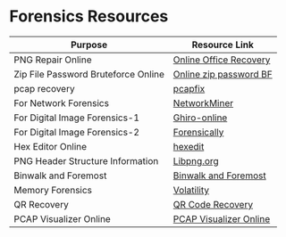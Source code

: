 # Forensics Resources

|Purpose|Resource Link|
| ------ |------|
|PNG Repair Online|[Online Office Recovery](https://online.officerecovery.com/pixrecovery/)|
|Zip File Password Bruteforce Online|[Online zip password BF](https://passwordrecovery.io/zip-file-password-removal)|
|pcap recovery|[pcapfix](https://f00l.de/hacking/pcapfix.php)|
|For Network Forensics|[NetworkMiner](https://www.netresec.com/index.ashx?page=NetworkMiner)|
|For Digital Image Forensics-1|[Ghiro-online](http://www.imageforensic.org/)|
|For Digital Image Forensics-2|[Forensically](https://29a.ch/photo-forensics/#forensic-magnifier)|
|Hex Editor Online|[hexedit](https://hexed.it)|
|PNG Header Structure Information|[Libpng.org](http://www.libpng.org/pub/png/spec/1.2/PNG-Structure.html)|
|Binwalk and Foremost|[Binwalk and Foremost](#)|
|Memory Forensics|[Volatility](https://github.com/volatilityfoundation/volatility/wiki/Command-Reference)|
|QR Recovery|[QR Code Recovery](https://merricx.github.io/qrazybox/ )|
|PCAP Visualizer Online|[PCAP Visualizer Online](https://apackets.com/pcaps/images)|



